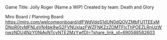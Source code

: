 Game Title: Jolly Roger (Name a WIP)
Created by team: Death and Glory 

Miro Board / Planning Board: https://miro.com/welcomeonboard/dlFWdVdqS1dUN0dQOVZMbFU1TEExMDNoR0tvMFNLeVN4bk9wS2FVNUxIazFWZFNKZzZOMTFIcThPOEZLRnUzWnwzNDU4NzY0NjAyNTcyNTE2MzYwfDI=?share_link_id=690588582603

